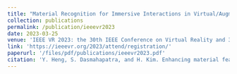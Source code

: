 ```yaml
---
title: "Material Recognition for Immersive Interactions in Virtual/Augmented Reality"
collection: publications
permalink: /publication/ieeevr2023
date: 2023-03-25
venue: 'IEEE VR 2023: the 30th IEEE Conference on Virtual Reality and 3D User Interfaces'
link: 'https://ieeevr.org/2023/attend/registration/'
paperurl: '/files/pdf/publications/ieeevr2023.pdf'
citation: 'Y. Heng, S. Dasmahapatra, and H. Kim. Enhancing material features using dynamic backward attention on cross-resolution patches. In <i>30th IEEE Conference on Virtual Reality and 3D User Interfaces 2023, IEEE VR 2023, Shanghai, China, March 25-29</i>, 2023. IEEE.'
---
```

 
 